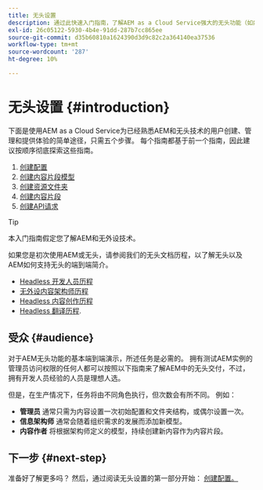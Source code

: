 ```yaml
---
title: 无头设置
description: 通过此快速入门指南，了解AEM as a Cloud Service强大的无头功能（如内容模型、内容片段和GraphQL API）的要点。
exl-id: 26c05122-5930-4b4e-91dd-287b7cc865ee
source-git-commit: d35b60810a1624390d3d9c82c2a364140ea37536
workflow-type: tm+mt
source-wordcount: '287'
ht-degree: 10%

---
```


# 无头设置 {#introduction}

下面是使用AEM as a Cloud Service为已经熟悉AEM和无头技术的用户创建、管理和提供体验的简单途径，只需五个步骤。 每个指南都基于前一个指南，因此建议按顺序彻底探索这些指南。

1. [创建配置](create-configuration.md)
1. [创建内容片段模型](create-content-model.md)
1. [创建资源文件夹](create-assets-folder.md)
1. [创建内容片段](create-content-fragment.md)
1. [创建API请求](create-api-request.md)

>[!TIP]
>
>本入门指南假定您了解AEM和无外设技术。
>
>如果您是初次使用AEM或无头，请参阅我们的无头文档历程，以了解无头以及AEM如何支持无头的端到端简介。
>
>* [Headless 开发人员历程](/help/journey-headless/developer/overview.md)
>* [无外设内容架构师历程](/help/journey-headless/architect/overview.md)
>* [Headless 内容创作历程](/help/journey-headless/author/overview.md)
>* [Headless 翻译历程](/help/journey-headless/translation/overview.md).


## 受众 {#audience}

对于AEM无头功能的基本端到端演示，所述任务是必需的。 拥有测试AEM实例的管理员访问权限的任何人都可以按照以下指南来了解AEM中的无头交付，不过，拥有开发人员经验的人员是理想人选。

但是，在生产情况下，任务将由不同角色执行，但次数会有所不同。 例如：

* **管理员** 通常只需为内容设置一次初始配置和文件夹结构，或偶尔设置一次。
* **信息架构师** 通常会随着组织需求的发展而添加新模型。
* **内容作者** 将根据架构师定义的模型，持续创建新内容作为内容片段。

## 下一步 {#next-step}

准备好了解更多吗？ 然后，通过阅读无头设置的第一部分开始： [创建配置。](create-configuration.md)
